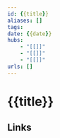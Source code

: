 ```yaml
---
id: {{title}}
aliases: []
tags: 
date: {{date}}
hubs: 
    - "[[]]"
    - "[[]]"
    - "[[]]"
urls: []
---
```


# {{title}}

## Links